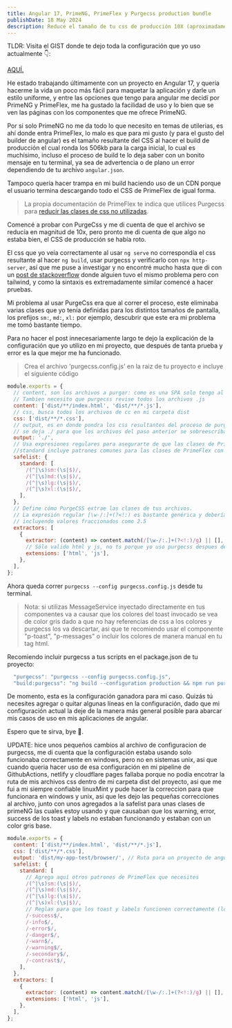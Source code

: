 ```yaml
---
title: Angular 17, PrimeNG, PrimeFlex y Purgecss production bundle
publishDate: 18 May 2024
description: Reduce el tamaño de tu css de producción 10X (aproximadamente).
---
```


TLDR: Visita el GIST donde te dejo toda la configuración que yo uso actualmente 👇:

[AQUÍ.](https://gist.github.com/JonathanRangelB/c0865e8ed9d76a644884c6b3685a7f9e)

He estado trabajando últimamente con un proyecto en Angular 17, y quería hacerme la vida un poco más fácil para maquetar la aplicación y darle un estilo uniforme, y entre las opciones que tengo para angular me decidí por PrimeNG y PrimeFlex, me ha gustado la facilidad de uso y lo bien que se ven las páginas con los componentes que me ofrece PrimeNG.

Por si solo PrimeNG no me da todo lo que necesito en temas de utilerias, es ahí donde entra PrimeFlex, lo malo es que para mi gusto (y para el gusto del builder de angular) es el tamaño resultante del CSS al hacer el build de producción el cual ronda los 506kb para la carga inicial, lo cual es muchísimo, incluso el proceso de build te lo deja saber con un bonito mensaje en tu terminal, ya sea de advertencia o de plano un error dependiendo de tu archivo `angular.json`.

Tampoco quería hacer trampa en mi build haciendo uso de un CDN porque el usuario termina descargando todo el CSS de PrimeFlex de igual forma.

> La propia documentación de PrimeFlex te indica que utilices Purgecss para [reducir las clases de css no utilizadas](https://primeflex.org/installation#productionsize).

Comencé a probar con PurgeCss y me di cuenta de que el archivo se reducía en magnitud de 10x, pero pronto me di cuenta de que algo no estaba bien, el CSS de producción se había roto.

El css que yo veía correctamente al usar `ng serve` no correspondía el css resultante al hacer `ng build`, usar purgecss y verificarlo con `npx http-server`, así que me puse a investigar y no encontré mucho hasta que di con un [post de stackoverflow](https://stackoverflow.com/questions/65554596/purgecss-and-tailwind-css-how-to-preserve-responsive-classes-using-the-command) donde alguien tuvo el mismo problema pero con tailwind, y como la sintaxis es extremadamente similar comencé a hacer pruebas.

Mi problema al usar PurgeCss era que al correr el proceso, este eliminaba varias clases que yo tenía definidas para los distintos tamaños de pantalla, los prefijos `sm:`, `md:`, `xl:` por ejemplo, descubrir que este era mi problema me tomó bastante tiempo.

Para no hacer el post innecesariamente largo te dejo la explicación de la configuración que yo utilizo en mi proyecto, que después de tanta prueba y error es la que mejor me ha funcionado.

> Crea el archivo 'purgecss.config.js' en la raiz de tu proyecto e incluye el siguiente código

```js
module.exports = {
  // content, son los archivos a purgar: como es una SPA solo tengo al index.html.
  // Tambien necesito que purgecss revise todos los archivos .js
  content: ['dist/**/index.html', 'dist/**/*.js'],
  // css, busca todos los archivos de cc en mi carpeta dist
  css: ['dist/**/*.css'],
  // output, es en donde pondra los css resultantes del proceso de purgecss,
  // se deja ./ para que los archivos del paso anterior se sobreescriban y quede la misma estructura
  output: './',
  // Usa expresiones regulares para asegurarte de que las clases de PrimeFlex no se eliminen.
  //standard incluye patrones comunes para las clases de PrimeFlex con diferentes prefijos de tamaño de pantalla.
  safelist: {
    standard: [
      /(^|\s)sm:(\s|$)/,
      /(^|\s)md:(\s|$)/,
      /(^|\s)lg:(\s|$)/,
      /(^|\s)xl:(\s|$)/,
    ],
  },
  // Define cómo PurgeCSS extrae las clases de tus archivos.
  // La expresión regular [\w-/:]+(?<!:) es bastante genérica y debería cubrir la mayoría de las clases de PrimeFlex.
  // incluyendo valores fraccionados como 2.5
  extractors: [
    {
      extractor: (content) => content.match(/[\w-/:.]+(?<!:)/g) || [],
      // Sólo valido html y js, no ts porque yo uso purgecss despues de usar ng build
      extensions: ['html', 'js'],
    },
  ],
};
```

Ahora queda correr `purgecss --config purgecss.config.js` desde tu terminal.

> Nota: si utilizas MessageService inyectado directamente en tus componentes va a causar que los colores del toast invocado se vea de color gris dado a que no hay referencias de css a los colores y purgecss los va descartar, asi que te recomiendo usar el componente "p-toast", "p-messages" o incluir los colores de manera manual en tu tag html.

Recomiendo incluir purgecss a tus scripts en el package.json de tu proyecto:

```js
  "purgecss": "purgecss --config purgecss.config.js",
  "build:purgecss": "ng build --configuration production && npm run purgecss",
```

De momento, esta es la configuración ganadora para mi caso. Quizás tú necesites agregar o quitar algunas líneas en la configuración, dado que mi configuración actual la deje de la manera más general posible para abarcar mis casos de uso en mis aplicaciones de angular.

Espero que te sirva, bye 👋.

UPDATE: hice unos pequeños cambios al archivo de configuracion de purgecss, me di cuenta que la configuración estaba usando solo funcionaba correctamente en windows, pero no en sistemas unix, asi que cuando queria hacer uso de esa configuración en mi pipeline de GithubActions, netlify y cloudflare pages fallaba porque no podia encotrar la ruta de mis archivos css dentro de mi carpeta dist del proyecto, asi que me fui a mi siempre confiable linuxMint y pude hacer la correccion para que funcionara en windows y unix, asi que les dejo las pequeñas correcciones al archivo, junto con unos agregados a la safelist para unas clases de primeNG las cuales estoy usando y que causaban que los warning, error, success de los toast y labels no estaban funcionando y estaban con un color gris base.

```js
module.exports = {
  content: ['dist/**/index.html', 'dist/**/*.js'],
  css: ['dist/**/*.css'],
  output: 'dist/my-app-test/browser/', // Ruta para un proyecto de angular 18
  safelist: {
    standard: [
      // Agrega aquí otros patrones de PrimeFlex que necesites
      /(^|\s)sm:(\s|$)/,
      /(^|\s)md:(\s|$)/,
      /(^|\s)lg:(\s|$)/,
      /(^|\s)xl:(\s|$)/,
      // Reglas para que los toast y labels funcionen correctamente (los colores)
      /-success$/,
      /-info$/,
      /-error$/,
      /-danger$/,
      /-warn$/,
      /-warning$/,
      /-secondary$/,
      /-contrast$/,
    ],
  },
  extractors: [
    {
      extractor: (content) => content.match(/[\w-/:.]+(?<!:)/g) || [],
      extensions: ['html', 'js'],
    },
  ],
};
```

